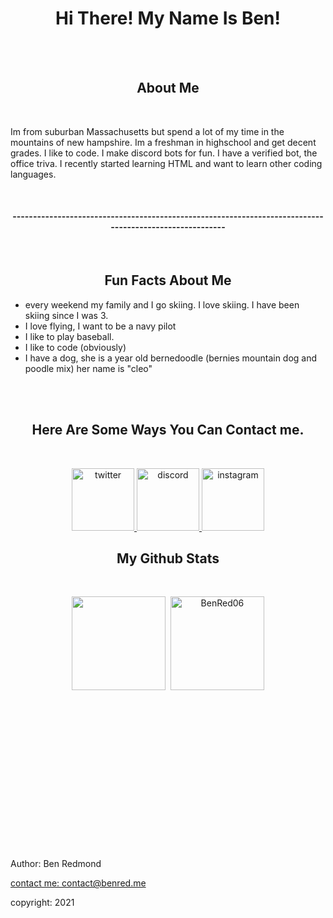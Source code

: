 <h1 align="center">Hi There! My Name Is Ben!</h1>
<br>
<br>
<h2 align="center"> About Me </h2>
<br>
<p>Im from suburban Massachusetts but spend a lot of my time in the mountains of new hampshire. Im a freshman in highschool and get decent grades. I like to code. I make discord bots for fun. I have a verified bot, the office triva. I recently started learning HTML and want to learn other coding languages.</p>

<br>


<h4 align="center">--------------------------------------------------------------------------------------------------------</h4>
<br>

<h2 align="center">Fun Facts About Me</h2>
<p align="center"> 
  <ul>
<li> every weekend my family and I go skiing. I love skiing. I have been skiing since I was 3. </li>
<li> I love flying, I want to be a navy pilot </li>
<li> I like to play baseball.  </li>
<li> I like to code (obviously) </li>
<li> I have a dog, she is a year old bernedoodle (bernies mountain dog and poodle mix) her name is "cleo" </li>
</ul>
</a>
   <br>
   <br>

<h2 align="center">Here Are Some Ways You Can Contact me.</h2> 
<br>
<p align="center">
  <a href="https://twitter.com/Ben69810452" title="twitter">
        <img src="http://3.bp.blogspot.com/-NxouMmz2bOY/T8_ac97cesI/AAAAAAAAGg0/e3vY1_bdnbE/s1600/Twitter+logo+2012.png" alt="twitter" width="100" height="100" />
    </a>
     <a href="https://discord.gg/hsrnUuJXQk" title="discord">
        <img src="https://maxcdn.icons8.com/Share/icon/Logos/discord_logo1600.png" alt="discord" width="100" height="100" />
    </a>
       <a href="https://www.instagram.com/benred06/" title="instagram">
        <img src="https://upload.wikimedia.org/wikipedia/commons/thumb/e/e7/Instagram_logo_2016.svg/1200px-Instagram_logo_2016.svg.png" alt="instagram" width="100" height="100" />
    </a>
  
  <br>
  <h2 align="center">My Github Stats</h2>
  <br>
<p align="center">
    <img height="150px" src="https://github-readme-stats.vercel.app/api?username=BenRed06&show_icons=true&count_private=true&theme=tokyonight&hide=issues,contribs" />&nbsp;
    <img height="150px" src="https://github-readme-stats.vercel.app/api/top-langs/?username=BenRed06&layout=compact&count_private=true&theme=vue-dark" alt="BenRed06" />
</p>

<br>
<br>
<br>
<br>
<br>
<br>
<br>
<br>
<br>
<br>
<br>
<br>
<br>
<br>



<link rel="stylesheet" type="text/css" href="style.css" media="screen"/>

<footer>
  <p>Author: Ben Redmond</p>
  <p><a href="mailto:contact@benred.me">contact me: contact@benred.me</a></p>
  <p>copyright: 2021</p>
</footer>


